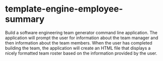 # template-engine-employee-summary
Build a software engineering team generator command line application. The application will prompt the user for information about the team manager and then information about the team members.  When the user has completed building the team, the application will create an HTML file that displays a nicely formatted team roster based on the information provided by the user.
